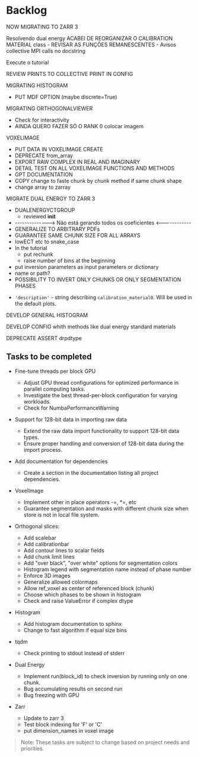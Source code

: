# Backlog

NOW MIGRATING TO ZARR 3

Resolvendo dual energy
ACABEI DE REORGANIZAR O CALIBRATION MATERIAL class
    - REVISAR AS FUNÇÕES REMANESCENTES
    - Avisos collective MPI calls no docstring


Execute o tutorial

REVIEW PRINTS TO COLLECTIVE PRINT IN CONFIG

MIGRATING HISTOGRAM
  - PUT MDF OPTION (maybe discrete=True)

MIGRATING ORTHOGONALVIEWER
  - Check for interactivity
  - AINDA QUERO FAZER SÓ O RANK 0 colocar imagem

VOXELIMAGE
  - PUT DATA IN VOXELIMAGE CREATE
  - DEPRECATE from_array
  - EXPORT RAW COMPLEX IN REAL AND IMAGINARY
  - DETAIL TEST ON ALL VOXELIMAGE FUNCTIONS AND METHODS
  - GPT DOCUMENTATION
  - COPY change to faste chunk by chunk method if same chunk shape
  - change array to zarray


MIGRATE DUAL ENERGY TO ZARR 3
  - DUALENERGYCTGROUP
      - reviewed __init__
  - --------------> Não está gerando todos os coeficientes <------------
  - GENERALIZE TO ARBITRARY PDFs
  - GUARANTEE SAME CHUNK SIZE FOR ALL ARRAYS
  - lowECT etc to snake_case
  - In the tutorial
    - put rechunk
    - raise number of bins at the beginning
  - put inversion parameters as input parameters or dictionary
  - name or path?
  - POSSIBILITY TO INVERT ONLY CHUNKS OR ONLY SEGMENTATION PHASES
  * ``'description'`` - string describing `calibration_material0`. Will be
    used in the default plots.



DEVELOP GENERAL HISTOGRAM

DEVELOP CONFIG whith methods like dual energy standard materials

DEPRECATE ASSERT drpdtype


## Tasks to be completed

- Fine-tune threads per block GPU
    - Adjust GPU thread configurations for optimized performance in parallel computing tasks.
    - Investigate the best thread-per-block configuration for varying workloads.
    - Check for NumbaPerformanceWarning

- Support for 128-bit data in importing raw data
    - Extend the raw data import functionality to support 128-bit data types.
    - Ensure proper handling and conversion of 128-bit data during the import process.

- Add documentation for dependencies
    - Create a section in the documentation listing all project dependencies.

- VoxelImage
    - Implement other in place operators -=, *=, etc
    - Guarantee segmentation and masks with different chunk size when store is not in local file system.

- Orthogonal slices:
    - Add scalebar
    - Add calibrationbar
    - Add contour lines to scalar fields
    - Add chunk limit lines
    - Add "over black", "over white" options for segmentation colors
    - Histogram legend with segmentation name instead of phase number
    - Enforce 3D images
    - Generalize allowed colormaps
    - Allow ref_voxel as center of referenced block (chunk)
    - Choose which phases to be shown in histogram
    - Check and raise ValueError if complex dtype


- Histogram
    - Add histogram documentation to sphinx
    - Change to fast algorithm if equal size bins

- tqdm
    - Check printing to stdout instead of stderr

- Dual Energy
    - Implement run(block_id) to check inversion by running only on one chunk.
    - Bug accumulating results on second run
    - Bug freezing with GPU

- Zarr
    - Update to zarr 3
    - Test block indexing for 'F' or 'C'
    - put dimension_names in voxel image

> Note: These tasks are subject to change based on project needs and priorities.

